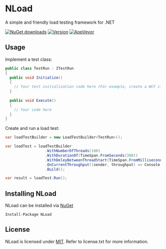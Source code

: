 # NLoad
A simple and friendly load testing framework for .NET

[![NuGet downloads](https://img.shields.io/nuget/dt/NLoad.svg)](https://www.nuget.org/packages/NLoad)
[![Version](https://img.shields.io/nuget/v/NLoad.svg)](https://www.nuget.org/packages/NLoad) 
[![AppVeyor](https://img.shields.io/appveyor/ci/AlonAmsalem/nload/master.svg)](https://ci.appveyor.com/project/AlonAmsalem/nload/branch/master)

## Usage

Implement a test class:

```csharp
public class TestRun : ITestRun
{
  public void Initialize()
  {
    // Your test initialization code here (For example, create a WCF client)
  }
  
  public void Execute()
  {
    // Your code here
  }
}
```
Create and run a load test:
```csharp
var loadTestBuilder = new LoadTestBuilder<TestRun>();

var loadTest = loadTestBuilder
                  .WithNumberOfThreads(100)
                  .WithDurationOf(TimeSpan.FromSeconds(300))
                  .WithDeleyBetweenThreadStart(TimeSpan.FromMilliseconds(100))
                  .OnCurrentThroughput((sender, throughput) => Console.WriteLine(throughput))
                  .Build();

var result = loadTest.Run();
```

## Installing NLoad
NLoad can be installed via [NuGet](http://www.nuget.org/packages/NLoad)
```
Install-Package NLoad
```

## License
NLoad is licensed under [MIT](http://www.opensource.org/licenses/mit-license.php "Read more about the MIT license form"). Refer to license.txt for more information.

